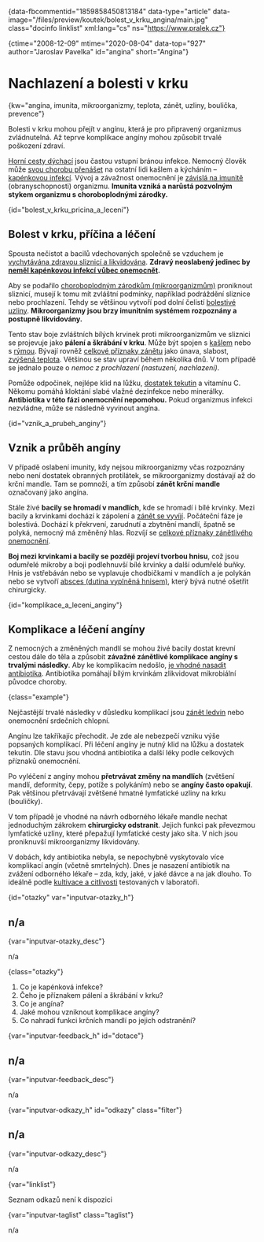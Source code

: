 
{data-fbcommentid="1859858450813184" data-type="article" data-image="/files/preview/koutek/bolest\_v\_krku_angina/main.jpg" class="docinfo linklist" xml:lang="cs" ns="https://www.pralek.cz"}

{ctime="2008-12-09" mtime="2020-08-04" data-top="927" author="Jaroslav Pavelka" id="angina" short="Angína"}

# Nachlazení a bolesti v krku

<!-- generated attribute kw by user_updatekw.sh on 2021-12-06, do not edit -->

{kw="angína, imunita, mikroorganizmy, teplota, zánět, uzliny, boulička, prevence"}

Bolesti v krku mohou přejít v angínu, která je pro připravený organizmus zvládnutelná. Až teprve komplikace angíny mohou způsobit trvalé poškození zdraví.

[Horní cesty dýchací][1] jsou častou vstupní bránou infekce. Nemocný člověk může [svou chorobu přenášet][2] na ostatní lidi kašlem a kýcháním – [kapénkovou infekcí][3]. Vývoj a závažnost onemocnění je [závislá na imunitě][4] (obranyschopnosti) organizmu. **Imunita vzniká a narůstá pozvolným stykem organizmu s choroboplodnými zárodky.**

{id="bolest\_v\_krku\_pricina\_a_leceni"}

## Bolest v krku, příčina a léčení

Spousta nečistot a bacilů vdechovaných společně se vzduchem je [vychytávána zdravou sliznicí a likvidována][5]. **Zdravý neoslabený jedinec by [neměl kapénkovou infekcí vůbec onemocnět][3].** 

Aby se podařilo [choroboplodným zárodkům (mikroorganizmům)][6] proniknout sliznicí, musejí k tomu mít zvláštní podmínky, například podráždění sliznice nebo prochlazení. Tehdy se většinou vytvoří pod dolní čelistí [bolestivé uzliny][7]. **Mikroorganizmy jsou brzy imunitním systémem rozpoznány a postupně likvidovány.**

Tento stav boje zvláštních bílých krvinek proti mikroorganizmům ve sliznici se projevuje jako **pálení a škrábání v krku**. Může být spojen s [kašlem][5] nebo s [rýmou][1]. Bývají rovněž [celkové příznaky zánětu][8] jako únava, slabost, [zvýšená teplota][9]. Většinou se stav upraví během několika dnů. V tom případě se jednalo pouze o _nemoc z prochlazení (nastuzení, nachlazení)_.

Pomůže odpočinek, nejlépe klid na lůžku, [dostatek tekutin][10] a vitamínu C. Někomu pomáhá kloktání slabé vlažné dezinfekce nebo minerálky. **Antibiotika v této fázi onemocnění nepomohou.** Pokud organizmus infekci nezvládne, může se následně vyvinout angína.

{id="vznik\_a\_prubeh_anginy"}

## Vznik a průběh angíny

V případě oslabení imunity, kdy nejsou mikroorganizmy včas rozpoznány nebo není dostatek obranných protilátek, se mikroorganizmy dostávají až do krční mandle. Tam se pomnoží, a tím způsobí **zánět krční mandle** označovaný jako angína.

Stále živé **bacily se hromadí v mandlích**, kde se hromadí i bílé krvinky. Mezi bacily a krvinkami dochází k zápolení a [zánět se vyvíjí][11]. Počáteční fáze je bolestivá. Dochází k překrvení, zarudnutí a zbytnění mandlí, špatně se polyká, nemocný má změněný hlas. Rozvíjí se [celkové příznaky zánětlivého onemocnění][8].

**Boj mezi krvinkami a bacily se později projeví tvorbou hnisu**, což jsou odumřelé mikroby a boji podlehnuvší bílé krvinky a další odumřelé buňky. Hnis je vstřebáván nebo se vyplavuje chodbičkami v mandlích a je polykán nebo se vytvoří [absces (dutina vyplněná hnisem)][12], který bývá nutné ošetřit chirurgicky.

{id="komplikace\_a\_leceni_anginy"}

## Komplikace a léčení angíny

Z nemocných a změněných mandlí se mohou živé bacily dostat krevní cestou dále do těla a způsobit **závažné zánětlivé komplikace angíny s trvalými následky**. Aby ke komplikacím nedošlo, [je vhodné nasadit antibiotika][13]. Antibiotika pomáhají bílým krvinkám zlikvidovat mikrobiální původce choroby.

{class="example"}

Nejčastější trvalé následky v důsledku komplikací jsou [zánět ledvin][14] nebo onemocnění srdečních chlopní.

Angínu lze takříkajíc přechodit. Je zde ale nebezpečí vzniku výše popsaných komplikací. Při léčení angíny je nutný klid na lůžku a dostatek tekutin. Dle stavu jsou vhodná antibiotika a další léky podle celkových příznaků onemocnění.

Po vyléčení z angíny mohou **přetrvávat změny na mandlích** (zvětšení mandlí, deformity, čepy, potíže s polykáním) nebo se **angíny často opakují**. Pak většinou přetrvávají zvětšené hmatné lymfatické uzliny na krku (bouličky).

V tom případě je vhodné na návrh odborného lékaře mandle nechat jednoduchým zákrokem **chirurgicky odstranit**. Jejich funkci pak převezmou lymfatické uzliny, které přepažují lymfatické cesty jako síta. V nich jsou proniknuvší mikroorganizmy likvidovány.

V dobách, kdy antibiotika nebyla, se nepochybně vyskytovalo více komplikací angín (včetně smrtelných). Dnes je nasazení antibiotik na zvážení odborného lékaře – zda, kdy, jaké, v jaké dávce a na jak dlouho. To ideálně podle [kultivace a citlivosti][13] testovaných v laboratoři.

{id="otazky" var="inputvar-otazky_h"}

## n/a

{var="inputvar-otazky_desc"}

n/a

{class="otazky"}

  1. Co je kapénková infekce?
  2. Čeho je příznakem pálení a škrábání v krku?
  3. Co je angína?
  4. Jaké mohou vzniknout komplikace angíny?
  5. Co nahradí funkci krčních mandlí po jejich odstranění?

{var="inputvar-feedback_h" id="dotace"}

## n/a

{var="inputvar-feedback_desc"}

n/a

{var="inputvar-odkazy_h" id="odkazy" class="filter"}

## n/a

{var="inputvar-odkazy_desc"}

n/a

{var="linklist"}

Seznam odkazů není k dispozici

{var="inputvar-taglist" class="taglist"}

n/a

 [1]: ryma
 [2]: chripka
 [3]: jak_neonemocnet
 [4]: imunita
 [5]: kasel
 [6]: bakterie
 [7]: uzliny
 [8]: vyvoj_zanetu
 [9]: teplota
 [10]: prijem_tekutin
 [11]: stadia_zanetu
 [12]: nezhoubne_nadory
 [13]: antibiotika
 [14]: mocove_kameny

